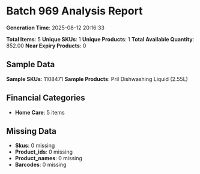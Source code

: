 # Batch 969 Analysis Report

**Generation Time**: 2025-08-12 20:16:33

**Total Items**: 5
**Unique SKUs**: 1
**Unique Products**: 1
**Total Available Quantity**: 852.00
**Near Expiry Products**: 0

## Sample Data
**Sample SKUs**: 1108471
**Sample Products**: Pril Dishwashing Liquid (2.55L)

## Financial Categories
- **Home Care**: 5 items

## Missing Data
- **Skus**: 0 missing
- **Product_ids**: 0 missing
- **Product_names**: 0 missing
- **Barcodes**: 0 missing

